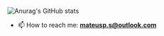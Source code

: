 ![Anurag's GitHub stats](https://github-readme-stats.vercel.app/api?mat3usps=anuraghazra&theme=dark&show_icons=true)
- 📫 How to reach me: **mateusp.s@outlook.com**


